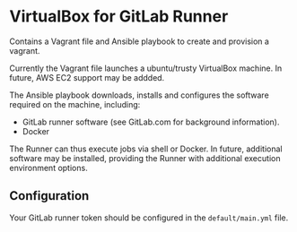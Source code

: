 # VirtualBox for GitLab Runner

Contains a Vagrant file and Ansible playbook to create and provision a vagrant.

Currently the Vagrant file launches a ubuntu/trusty VirtualBox machine. In future, AWS EC2 support
may be addded.

The Ansible playbook downloads, installs and configures the software required on the machine, including:

* GitLab runner software (see GitLab.com for background information).
* Docker

The Runner can thus execute jobs via shell or Docker. In future, additional software may be installed, providing the Runner with additional
execution environment options.

## Configuration

Your GitLab runner token should be configured in the ```default/main.yml``` file. 
